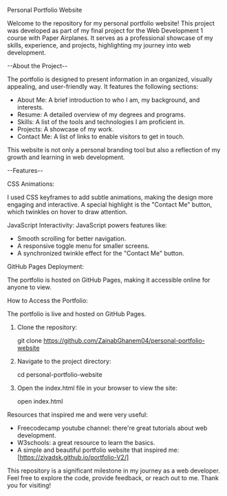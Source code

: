 Personal Portfolio Website


Welcome to the repository for my personal portfolio website! This project was developed as part of my final project for the Web Development 1 course with Paper Airplanes. It serves as a professional showcase of my skills, experience, and projects, highlighting my journey into web development.  

--About the Project--

The portfolio is designed to present information in an organized, visually appealing, and user-friendly way. It features the following sections:  

- About Me: A brief introduction to who I am, my background, and interests.  
- Resume: A detailed overview of my degrees and programs.  
- Skills: A list of the tools and technologies I am proficient in.  
- Projects: A showcase of my work.  
- Contact Me: A list of links to enable visitors to get in touch.  

This website is not only a personal branding tool but also a reflection of my growth and learning in web development.  

--Features--

CSS Animations: 

I used CSS keyframes to add subtle animations, making the design more engaging and interactive. A special highlight is the "Contact Me" button, which twinkles on hover to draw attention.  

JavaScript Interactivity: JavaScript powers features like:  

- Smooth scrolling for better navigation.  
- A responsive toggle menu for smaller screens.  
- A synchronized twinkle effect for the "Contact Me" button.

GitHub Pages Deployment:

The portfolio is hosted on GitHub Pages, making it accessible online for anyone to view.  


How to Access the Portfolio:

The portfolio is live and hosted on GitHub Pages.

1. Clone the repository:
   
   git clone https://github.com/ZainabGhanem04/personal-portfolio-website
   
2. Navigate to the project directory:

   cd personal-portfolio-website

3. Open the index.html file in your browser to view the site:

   open index.html


Resources that inspired me and were very useful:

- Freecodecamp youtube channel: there're great tutorials about web development.
- W3schools: a great resource to learn the basics.
- A simple and beautiful portfolio website that inspired me: [https://ziyadsk.github.io/portfolio-V2/]


This repository is a significant milestone in my journey as a web developer. Feel free to explore the code, provide feedback, or reach out to me. Thank you for visiting!  
